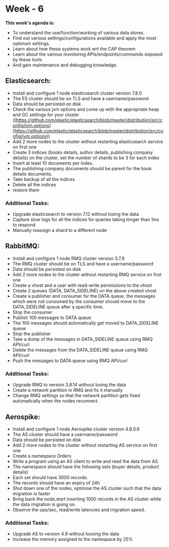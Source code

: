 # Week - 6

**This week's agenda is:**

- To understand the use/function/working of various data stores.
- Find out various settings/configurations available and apply the most optimum settings.
- Learn about how these systems work wrt the CAP theorem
- Learn about the various monitoring APIs/endpoints/commands exposed by these tools
- And gain maintenance and debugging knowledge.

## **Elasticsearch:**

- Install and configure 1 node elasticsearch cluster version 7.8.0
- The ES cluster should be on TLS and have a username/password
- Data should be persisted on disk
- Check the various jvm options and come up with the appropriate heap and GC settings for your cluster ([https://github.com/elastic/elasticsearch/blob/master/distribution/src/config/jvm.options](https://github.com/elastic/elasticsearch/blob/master/distribution/src/config/jvm.options))
- Add 2 more nodes to the cluster without restarting elasticsearch service on first one
- Create 3 indices (books details, author details, publishing company details) on the cluster, set the number of shards to be 3 for each index
- Insert at least 10 documents per index.
- The publishing company documents should be parent for the book details documents.
- Take backup of all the indices
- Delete all the indices
- restore them

### Additional Tasks:

- Upgrade elasticsearch to version 7.12 without losing the data
- Capture slow logs for all the indices for queries taking longer than 1ms to respond
- Manually reassign a shard to a different node

## RabbitMQ:

- Install and configure 1 node RMQ cluster version 3.7.9
- The RMQ cluster should be on TLS and have a username/password
- Data should be persisted on disk
- Add 2 more nodes to the cluster without restarting RMQ service on first one
- Create a vhost and a user with read-write permissions to the vhost
- Create 2 queues (DATA, DATA_SIDELINE) on the above created vhost
- Create a publisher and consumer for the DATA queue, the messages which were not consumed by the consumer should move to the DATA_SIDELINE queue after a specific time.
- Stop the consumer
- Publish 100 messages to DATA queue
- The 100 messages should automatically get moved to DATA_SIDELINE queue
- Stop the publisher
- Take a dump of the messages in DATA_SIDELINE queue using RMQ API/curl
- Delete the messages from the DATA_SIDELINE queue using RMQ API/curl
- Push the messages to DATA queue using RMQ API/curl

### Additional Tasks:

- Upgrade RMQ to version 3.8.14 without losing the data
- Create a network partition in RMQ and fix it manually
- Change RMQ settings so that the network partition gets fixed automatically when the nodes reconnect.

## Aerospike:

- Install and configure 1 node Aerospike cluster version 4.8.0.6
- The AS cluster should have a username/password
- Data should be persisted on disk
- Add 2 more nodes to the cluster without restarting AS service on first one
- Create a namespace Orders
- Write a program using an AS client to write and read the data from AS
- The namespace should have the following sets (buyer details, product details)
- Each set should have 3000 records.
- The records should have an expiry of 24h
- Shut down one of the nodes, optimise the AS cluster such that the data migration is faster
- Bring back the node,start inserting 1000 records in the AS cluster while the data migration is going on.
- Observe the ops/sec, read/write latencies and migration speed.

### Additional Tasks:

- Upgrade AS to version 4.9 without loosing the data
- Increase the memory assigned to the namespace by 25%